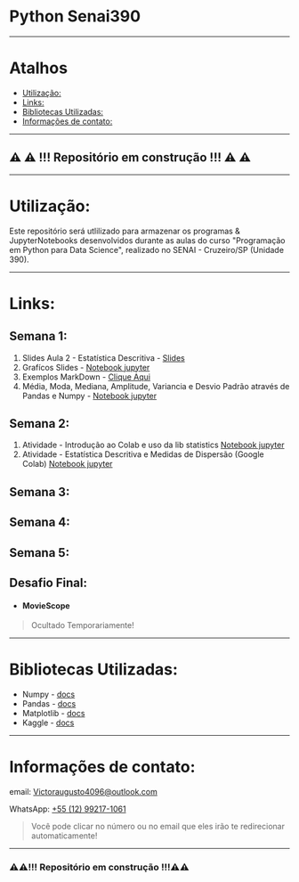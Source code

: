 # Python Senai390

---

# Atalhos

* [Utilização:](#utilização)
* [Links:](#links)
* [Bibliotecas Utilizadas:](#bibliotecas-utilizadas)
* [Informações de contato:](#informações-de-contato)

---

## ⚠️ ⚠️ !!! Repositório em construção !!! ⚠️ ⚠️

---

# Utilização:

Este repositório será utlilizado para armazenar os programas & JupyterNotebooks desenvolvidos durante as aulas do curso "Programação em Python para Data Science", realizado no SENAI - Cruzeiro/SP (Unidade 390).

---

# Links:

## Semana 1:
1.  Slides Aula 2 - Estatística Descritiva - [Slides](https://docs.google.com/presentation/d/14-FsQyQh4LLyxBIWpeNex_Eb2zvmUr-TntqgJfVJKT0/edit?usp=sharing)
2. Grafícos Slides - [Notebook jupyter](https://github.com/victor-silverio/Python_Senai390/blob/ba028386a794a93c3655daa9abcbc412b30bc715/Semana%201/Graficos_Slides.ipynb)
3. Exemplos MarkDown - [Clique Aqui](https://github.com/victor-silverio/Python_Senai390/blob/ba028386a794a93c3655daa9abcbc412b30bc715/Semana%201/Markdown_Exemplos_(Aula_3).md)
4. Média, Moda, Mediana, Amplitude, Variancia e Desvio Padrão através de Pandas e Numpy - [Notebook jupyter](https://github.com/victor-silverio/Python_Senai390/blob/ba028386a794a93c3655daa9abcbc412b30bc715/Semana%201/Aula_3.ipynb)

## Semana 2:
1. Atividade - Introdução ao Colab e uso da lib statistics [Notebook jupyter](https://github.com/victor-silverio/Python_Senai390/blob/7cf687fbdcad5dd93a523f4d6018a696459a73c0/Semana_2/Atividade_1.ipynb)
2. Atividade - Estatística Descritiva e Medidas de Dispersão (Google Colab) [Notebook jupyter](https://github.com/victor-silverio/Python_Senai390/blob/c0421fcdc66f25a396104885a6f6a20b7673e8fe/Semana_2/Atividade-Estat%C3%ADstica_Descritiva_e_Medidas_de_Dispers%C3%A3o.ipynb)


## Semana 3:

## Semana 4:

## Semana 5:

## Desafio Final:

* #### MovieScope

> Ocultado Temporariamente!

---

# Bibliotecas Utilizadas:
* Numpy - [docs](https://numpy.org/doc/)
* Pandas - [docs](https://pandas.pydata.org/docs/)
* Matplotlib - [docs](https://matplotlib.org/stable/index.html)
* Kaggle - [docs](https://www.kaggle.com/docs/api)

---

# Informações de contato:

email: [Victoraugusto4096@outlook.com](mailto:Victoraugusto4096@outlook.com)

WhatsApp: [+55 (12) 99217-1061](https://wa.me//5512992171061?text=Olá,%20venho%20através%20do%20github)

> Você pode clicar no número ou no email que eles irão te redirecionar automaticamente! 

---

### ⚠️⚠️!!! Repositório em construção !!!⚠️⚠️